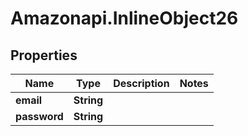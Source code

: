 # Amazonapi.InlineObject26

## Properties

Name | Type | Description | Notes
------------ | ------------- | ------------- | -------------
**email** | **String** |  | 
**password** | **String** |  | 


